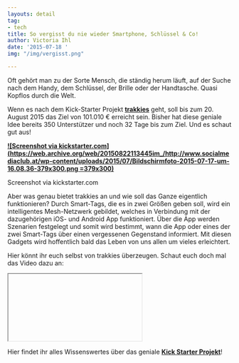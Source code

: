 ```yaml
---
layouts: detail
tag:
- tech
title: So vergisst du nie wieder Smartphone, Schlüssel & Co!
author: Victoria Ihl
date: '2015-07-18 '
img: "/img/vergisst.png"

---
```

Oft gehört man zu der Sorte Mensch, die ständig herum läuft, auf der Suche nach dem Handy, dem Schlüssel, der Brille oder der Handtasche. Quasi Kopflos durch die Welt.

Wenn es nach dem Kick-Starter Projekt [**trakkies**](https://web.archive.org/web/20150822113445/https://www.trakkies.com/) geht, soll bis zum 20. August 2015 das Ziel von 101.010 € erreicht sein. Bisher hat diese geniale Idee bereits 350 Unterstützer und noch 32 Tage bis zum Ziel. Und es schaut gut aus!

[**![Screenshot via kickstarter.com](https://web.archive.org/web/20150822113445im_/http://www.socialmediaclub.at/wp-content/uploads/2015/07/Bildschirmfoto-2015-07-17-um-16.08.36-379x300.png =379x300)**](https://web.archive.org/web/20150822113445/http://www.socialmediaclub.at/wp-content/uploads/2015/07/Bildschirmfoto-2015-07-17-um-16.08.36.png)

Screenshot via kickstarter.com

Aber was genau bietet trakkies an und wie soll das Ganze eigentlich funktionieren? Durch Smart-Tags, die es in zwei Größen geben soll, wird ein intelligentes Mesh-Netzwerk gebildet, welches in Verbindung mit der dazugehörigen iOS- und Android App funktioniert. Über die App werden Szenarien festgelegt und somit wird bestimmt, wann die App oder eines der zwei Smart-Tags über einen vergessenen Gegenstand informiert. Mit diesen Gadgets wird hoffentlich bald das Leben von uns allen um vieles erleichtert.

Hier könnt ihr euch selbst von trakkies überzeugen. Schaut euch doch mal das Video dazu an:

<iframe href="https://d2pq0u4uni88oo.cloudfront.net/projects/1921445/video-558790-h264_high.mp4?_=1"></iframe>

Hier findet ihr alles Wissenswertes über das geniale [**Kick Starter Projekt**](https://web.archive.org/web/20150822113445/https://www.kickstarter.com/projects/trakkies/trakkies-proactively-helps-you-not-to-forget-your?ref=video)!